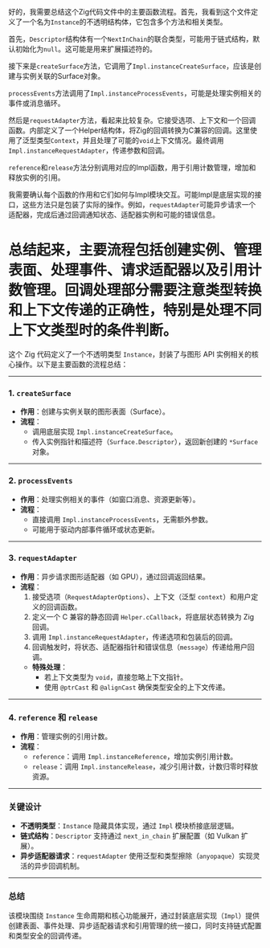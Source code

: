 好的，我需要总结这个Zig代码文件中的主要函数流程。首先，我看到这个文件定义了一个名为`Instance`的不透明结构体，它包含多个方法和相关类型。

首先，`Descriptor`结构体有一个`NextInChain`的联合类型，可能用于链式结构，默认初始化为`null`。这可能是用来扩展描述符的。

接下来是`createSurface`方法，它调用了`Impl.instanceCreateSurface`，应该是创建与实例关联的Surface对象。

`processEvents`方法调用了`Impl.instanceProcessEvents`，可能是处理实例相关的事件或消息循环。

然后是`requestAdapter`方法，看起来比较复杂。它接受选项、上下文和一个回调函数。内部定义了一个Helper结构体，将Zig的回调转换为C兼容的回调。这里使用了泛型类型`Context`，并且处理了可能的`void`上下文情况。最终调用`Impl.instanceRequestAdapter`，传递参数和回调。

`reference`和`release`方法分别调用对应的Impl函数，用于引用计数管理，增加和释放实例的引用。

我需要确认每个函数的作用和它们如何与Impl模块交互。可能Impl是底层实现的接口，这些方法只是包装了实际的操作。例如，`requestAdapter`可能异步请求一个适配器，完成后通过回调通知状态、适配器实例和可能的错误信息。

总结起来，主要流程包括创建实例、管理表面、处理事件、请求适配器以及引用计数管理。回调处理部分需要注意类型转换和上下文传递的正确性，特别是处理不同上下文类型时的条件判断。
================================================
这个 Zig 代码定义了一个不透明类型 `Instance`，封装了与图形 API 实例相关的核心操作。以下是主要函数的流程总结：

---

### **1. `createSurface`**
- **作用**：创建与实例关联的图形表面（Surface）。
- **流程**：
  - 调用底层实现 `Impl.instanceCreateSurface`。
  - 传入实例指针和描述符（`Surface.Descriptor`），返回新创建的 `*Surface` 对象。

---

### **2. `processEvents`**
- **作用**：处理实例相关的事件（如窗口消息、资源更新等）。
- **流程**：
  - 直接调用 `Impl.instanceProcessEvents`，无需额外参数。
  - 可能用于驱动内部事件循环或状态更新。

---

### **3. `requestAdapter`**
- **作用**：异步请求图形适配器（如 GPU），通过回调返回结果。
- **流程**：
  1. 接受选项（`RequestAdapterOptions`）、上下文（泛型 `context`）和用户定义的回调函数。
  2. 定义一个 C 兼容的静态回调 `Helper.cCallback`，将底层状态转换为 Zig 回调。
  3. 调用 `Impl.instanceRequestAdapter`，传递选项和包装后的回调。
  4. 回调触发时，将状态、适配器指针和错误信息（`message`）传递给用户回调。
  - **特殊处理**：
    - 若上下文类型为 `void`，直接忽略上下文指针。
    - 使用 `@ptrCast` 和 `@alignCast` 确保类型安全的上下文传递。

---

### **4. `reference` 和 `release`**
- **作用**：管理实例的引用计数。
- **流程**：
  - `reference`：调用 `Impl.instanceReference`，增加实例引用计数。
  - `release`：调用 `Impl.instanceRelease`，减少引用计数，计数归零时释放资源。

---

### **关键设计**
- **不透明类型**：`Instance` 隐藏具体实现，通过 `Impl` 模块桥接底层逻辑。
- **链式结构**：`Descriptor` 支持通过 `next_in_chain` 扩展配置（如 Vulkan 扩展）。
- **异步适配器请求**：`requestAdapter` 使用泛型和类型擦除（`anyopaque`）实现灵活的异步回调机制。

---

### **总结**
该模块围绕 `Instance` 生命周期和核心功能展开，通过封装底层实现（`Impl`）提供创建表面、事件处理、异步适配器请求和引用管理的统一接口，同时支持链式配置和类型安全的回调传递。